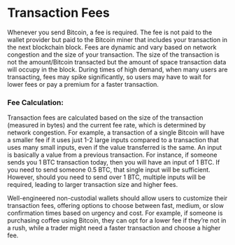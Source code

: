 # Transaction Fees

Whenever you send Bitcoin, a fee is required. The fee is not paid to the wallet provider but paid to the Bitcoin miner that includes your transaction in the next blockchain block. Fees are dynamic and vary based on network congestion and the size of your transaction. The size of the transaction is not the amount/Bitcoin transacted but the amount of space transaction data will occupy in the block. During times of high demand, when many users are transacting, fees may spike significantly, so users may have to wait for lower fees or pay a premium for a faster transaction.

### Fee Calculation:

Transaction fees are calculated based on the size of the transaction (measured in bytes) and the current fee rate, which is determined by network congestion. For example, a transaction of a single Bitcoin will have a smaller fee if it uses just 1-2 large inputs compared to a transaction that uses many small inputs, even if the value transferred is the same. An input is basically a value from a previous transaction. For instance, if someone sends you 1 BTC transaction today, then you will have an input of 1 BTC. If you need to send someone 0.5 BTC, that single input will be sufficient. However, should you need to send over 1 BTC, multiple inputs will be required, leading to larger transaction size and higher fees.

Well-engineered non-custodial wallets should allow users to customize their transaction fees, offering options to choose between fast, medium, or slow confirmation times based on urgency and cost. For example, if someone is purchasing coffee using Bitcoin, they can opt for a lower fee if they’re not in a rush, while a trader might need a faster transaction and choose a higher fee.